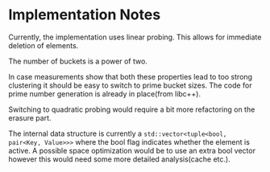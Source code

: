 Implementation Notes
===
Currently, the implementation uses linear probing. This allows for immediate deletion of elements.

The number of buckets is a power of two.

In case measurements show that both these properties lead to too strong clustering it should be easy to switch to prime bucket sizes. The code for prime number generation is already in place(from libc++).

Switching to quadratic probing would require a bit more refactoring on the erasure part.

The internal data structure is currently a `std::vector<tuple<bool, pair<Key, Value>>>` where the bool flag indicates whether the element is active. A possible space optimization would be to use an extra bool vector however this would need some more detailed analysis(cache etc.).
